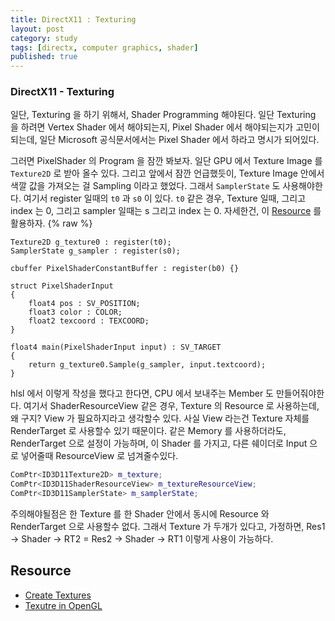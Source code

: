 ```yaml
---
title: DirectX11 : Texturing
layout: post
category: study
tags: [directx, computer graphics, shader]
published: true
---
```


### DirectX11 - Texturing

일단, Texturing 을 하기 위해서, Shader Programming 해야된다. 일단 Texturing 을 하려면 Vertex Shader 에서 해야되는지, Pixel Shader 에서 해야되는지가 고민이 되는데, 일단 Microsoft 공식문서에서는 Pixel Shader 에서 하라고 명시가 되어있다.

그러면 PixelShader 의 Program 을 잠깐 봐보자. 일단 GPU 에서 Texture Image 를 `Texture2D` 로 받아 올수 있다. 그리고 앞에서 잠깐 언급했듯이, Texture Image 안에서 색깔 값을 가져오는 걸 Sampling 이라고 했었다. 그래서 `SamplerState` 도 사용해야한다. 여기서 register 일때의 `t0` 과 `s0` 이 있다. `t0` 같은 경우, Texture 일때, 그리고 index 는 0, 그리고 sampler 일때는 s 그리고 index 는 0. 자세한건, 이 [Resource](https://learn.microsoft.com/en-us/windows/win32/direct3dhlsl/dx-graphics-hlsl-variable-register) 를 활용하자.
{% raw %}
```hlsl
Texture2D g_texture0 : register(t0);
SamplerState g_sampler : register(s0);

cbuffer PixelShaderConstantBuffer : register(b0) {}

struct PixelShaderInput
{
    float4 pos : SV_POSITION;
    float3 color : COLOR;
    float2 texcoord : TEXCOORD;
}

float4 main(PixelShaderInput input) : SV_TARGET
{
    return g_texture0.Sample(g_sampler, input.textcoord);
}
```

hlsl 에서 이렇게 작성을 했다고 한다면, CPU 에서 보내주는 Member 도 만들어줘야한다. 여기서 ShaderResourceView 같은 경우, Texture 의 Resource 로 사용하는데, 왜 구지? View 가 필요하지라고 생각할수 있다. 사실 View 라는건 Texture 자체를 RenderTarget 로 사용할수 있기 때문이다. 같은 Memory 를 사용하더라도, RenderTarget 으로 설정이 가능하며, 이 Shader 를 가지고, 다른 쉐이더로 Input 으로 넣어줄때 ResourceView 로 넘겨줄수있다.

```c++
ComPtr<ID3D11Texture2D> m_texture;
ComPtr<ID3D11ShaderResourceView> m_textureResourceView;
ComPtr<ID3D11SamplerState> m_samplerState;
```

주의해야될점은 한 Texture 를 한 Shader 안에서 동시에 Resource 와 RenderTarget 으로 사용할수 없다. 그래서 Texture 가 두개가 있다고, 가정하면, Res1 -> Shader -> RT2 = Res2 -> Shader -> RT1 이렇게 사용이 가능하다.

## Resource
- [Create Textures](https://opengameart.org/content/3-crate-textures-w-bump-normal)
- [Texutre in OpenGL](https://learnopengl.com/Getting-started/Textures)